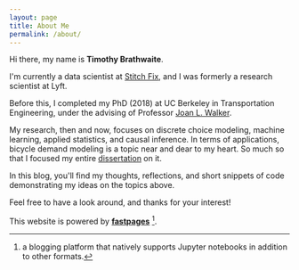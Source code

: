 ```yaml
---
layout: page
title: About Me
permalink: /about/
---
```


Hi there, my name is **Timothy Brathwaite**.

I'm currently a data scientist at [Stitch Fix](https://www.stitchfix.com/), and I was formerly a research scientist at Lyft.

Before this, I completed my PhD (2018) at UC Berkeley in Transportation Engineering, under the advising of Professor [Joan L. Walker](http://www.joanwalker.com/).

My research, then and now, focuses on discrete choice modeling, machine learning, applied statistics, and causal inference.
In terms of applications, bicycle demand modeling is a topic near and dear to my heart. So much so that I focused my entire [dissertation](https://escholarship.org/uc/item/1pk9p2ct) on it.

In this blog, you'll find my thoughts, reflections, and short snippets of code demonstrating my ideas on the topics above.

Feel free to have a look around, and thanks for your interest!


This website is powered by **[fastpages](https://github.com/fastai/fastpages)** [^1].



[^1]:a blogging platform that natively supports Jupyter notebooks in addition to other formats.

